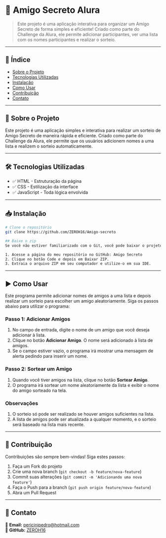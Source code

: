 
# 🚀 Amigo Secreto Alura

> Este projeto é uma aplicação interativa para organizar um Amigo Secreto de forma simples e eficiente! Criado como parte do Challenge da Alura, ele permite adicionar participantes, ver uma lista com os nomes participantes e realizar o sorteio.

---

## 📌 Índice
- [Sobre o Projeto](#sobre-o-projeto)
- [Tecnologias Utilizadas](#tecnologias-utilizadas)
- [Instalação](#instalacao)
- [Como Usar](#como-usar)
- [Contribuição](#contribuicao)
- [Contato](#contato)

---

## 🎯 Sobre o Projeto
Este projeto é uma aplicação simples e interativa para realizar um sorteio de Amigo Secreto de maneira rápida e eficiente. Criado como parte do Challenge da Alura, ele permite que os usuários adicionem nomes a uma lista e realizem o sorteio automaticamente.

---

## 🛠️ Tecnologias Utilizadas

- ✅ HTML - Estruturação da página
- ✅ CSS - Estilização da interface
- ✅ JavaScript - Toda lógica envolvida

---

## 📥 Instalação

```bash
# Clone o repositório
git clone https://github.com/ZEROH16/Amigo-secreto

## Baixe o zip
Se você não estiver familiarizado com o Git, você pode baixar o projeto como um arquivo ZIP diretamente do GitHub:

1. Acesse a página do meu repositório no GitHub: Amigo Secreto
2. Clique no botão Code e depois em Baixar ZIP.
3. Extraia o arquivo ZIP em seu computador e utilize-o em sua IDE.
```

---

## ▶️ Como Usar
Este programa permite adicionar nomes de amigos a uma lista e depois realizar um sorteio para escolher um amigo aleatoriamente. Siga os passos abaixo para utilizar o programa:

### Passo 1: Adicionar Amigos
1. No campo de entrada, digite o nome de um amigo que você deseja adicionar à lista.
2. Clique no botão **Adicionar Amigo**. O nome será adicionado à lista de amigos.
3. Se o campo estiver vazio, o programa irá mostrar uma mensagem de alerta pedindo para inserir um nome.

### Passo 2: Sortear um Amigo
1. Quando você tiver amigos na lista, clique no botão **Sortear Amigo**.
2. O programa irá sortear um nome aleatoriamente da lista e exibir o nome do amigo sorteado na tela.

### Observações
1. O sorteio só pode ser realizado se houver amigos suficientes na lista.
2. A lista de amigos pode ser atualizada a qualquer momento, e o sorteio será baseado na lista mais recente.

---

## 🤝 Contribuição

Contribuições são sempre bem-vindas! Siga estes passos:

1. Faça um Fork do projeto
2. Crie uma nova branch (`git checkout -b feature/nova-feature`)
3. Commit suas alterações (`git commit -m 'Adicionando uma nova feature'`)
4. Faça o Push para a branch (`git push origin feature/nova-feature`)
5. Abra um Pull Request

---

## 📩 Contato

📧 **Email:** pericinipedro@hotmail.com  
🐙 **GitHub:** [ZEROH16](https://github.com/ZEROH16)
